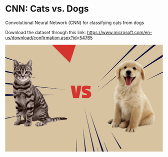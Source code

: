 # CNN: Cats vs. Dogs

Convolutional Neural Network (CNN) for classifying cats from dogs

Download the dataset through this link: https://www.microsoft.com/en-us/download/confirmation.aspx?id=54765

![alt text](CatVsDog.png)


